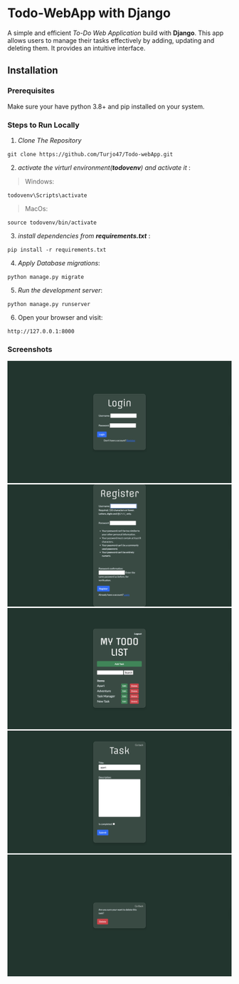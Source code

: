 # Todo-WebApp with Django
A simple and efficient _To-Do Web Application_ build with **Django**. This app allows users to manage their tasks effectively by adding, updating and deleting them. It provides an intuitive interface. 

## Installation

### Prerequisites
Make sure your have python 3.8+ and pip installed on your system.

### Steps to Run Locally 
1. _Clone The Repository_ 
```
git clone https://github.com/Turjo47/Todo-webApp.git
```
2. _activate the virturl environment(**todovenv**) and activate it_ :
> Windows:
```
todovenv\Scripts\activate
```
>MacOs:
```
source todovenv/bin/activate
```
3. _install dependencies from **requirements.txt**_ :
```
pip install -r requirements.txt
```
4. _Apply Database migrations_:
```
python manage.py migrate
```
5. _Run the development server_:
```
python manage.py runserver
```
6. Open your browser and visit:
```
http://127.0.0.1:8000
```
### Screenshots
![Login Page](screenshots/login_page.png)
![Registration Page](screenshots/registration_page.png)
![Task Page](screenshots/taskList_page.png)
![Update Page](screenshots/taskEdit_page.png)
![Delete Confirmation Page](screenshots/deleteConfirmation_page.png)
